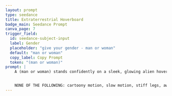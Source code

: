 ```yaml
---
layout: prompt
type: seedance
title: Extraterrestrial Hoverboard
badge_main: Seedance Prompt
canva_page: 7
trigger_field:
  id: seedance-subject-input
  label: Gender
  placeholder: "give your gender - man or woman"
  default: "man or woman"
  copy_label: Copy Prompt
  token: "(man or woman)"
prompt: |
    A (man or woman) stands confidently on a sleek, glowing alien hoverboard as it begins to accelerate smoothly down a misty forest path. The board emits a soft hum and leaves behind faint streaks of violet light as it moves rapidly along the linear perspective of the terrain. The man’s posture is steady and natural, knees slightly bent, with arms subtly adjusting for balance. As he glides forward, the surrounding foliage blurs slightly to emphasize speed. Purple mist swirls dramatically in his wake, illuminated by the hoverboard’s underlight. The man looks ahead with calm focus and anticipation as he’s swiftly transported off screen. Natural and realistic motion throughout.


    NONE OF THE FOLLOWING: cartoony motion, slow motion, stiff legs, awkward posture, robotic gliding, jerky acceleration, glowing errors, pixelation, blank expression, floating glitches, motion blur, unnatural hoverboard movement
---
```

